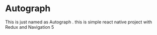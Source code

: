 # Autograph

This is just named as Autograph .
this is simple react native project with Redux and Navigation 5

